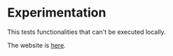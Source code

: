 # Experimentation
This tests functionalities that can't be executed locally.

The website is [here](https://epicenterprograms.github.io/experimentation/ "Awesomeness").
